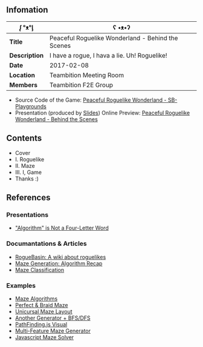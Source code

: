 ## Infomation
| ᶘ ᵒᴥᵒᶅ |  ʕ •ᴥ•ʔ |
| ----|---- |
| **Title** | Peaceful Roguelike Wonderland - Behind the Scenes |
| **Description** | I have a rogue, I hava a lie. Uh! Roguelike! |
| **Date** | 2017-02-08 |
| **Location** | Teambition Meeting Room |
| **Members** | Teambition F2E Group |

- Source Code of the Game: [Peaceful Roguelike Wonderland - SB-Playgrounds](https://github.com/SuneBear/SB-Playgrounds/tree/master/src/games/peaceful-roguelike-wonderland)
- Presentation (produced by [Slides](http://slides.com)) Online Preview: [Peaceful Roguelike Wonderland - Behind the Scenes](http://sunebear.github.io/SB-Sessions/2017-02-08-peaceful-roguelike-wonderland-behind-the-scenes)

## Contents
* Cover
* I. Roguelike
* II. Maze
* III. I, Game
* Thanks :)

## References
### Presentations
- ["Algorithm" is Not a Four-Letter Word](http://www.jamisbuck.org/presentations/rubyconf2011/)

### Documantations & Articles
- [RogueBasin: A wiki about roguelikes](http://www.roguebasin.com/)
- [Maze Generation: Algorithm Recap](http://weblog.jamisbuck.org/2011/2/7/maze-generation-algorithm-recap)
- [Maze Classification](http://www.astrolog.org/labyrnth/algrithm.htm)

### Examples
- [Maze Algorithms](http://jamisbuck.org/mazes/)
- [Perfect & Braid Maze](http://codepen.io/SuneBear/full/rjdBgB)
- [Unicursal Maze Layout](http://www.unicursal.net/MazeLayout.htm)
- [Another Generator + BFS/DFS](http://codepen.io/Owlree/full/PPomzo/)
- [PathFinding.js Visual](http://qiao.github.io/PathFinding.js/visual/)
- [Multi-Feature Maze Generator](http://www.mazegenerator.net/)
- [Javascript Maze Solver](http://www.primaryobjects.com/maze/)
